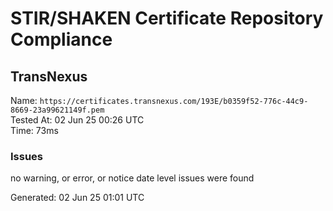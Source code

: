 # STIR/SHAKEN Certificate Repository Compliance

## TransNexus

Name: `https://certificates.transnexus.com/193E/b0359f52-776c-44c9-8669-23a99621149f.pem`\
Tested At: 02 Jun 25 00:26 UTC\
Time: 73ms

### Issues

no warning, or error, or notice date level issues were found

Generated: 02 Jun 25 01:01 UTC